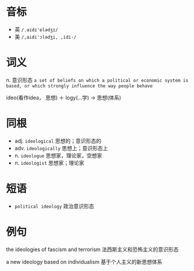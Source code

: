 # 音标

- 英 `/ˌaɪdɪ'ɒlədʒɪ/`
- 美 `/,aidi'ɔlədʒi, ,idi-/`

# 词义

n. 意识形态
`a set of beliefs on which a political or economic system is based, or which strongly influence the way people behave`



ideo(看作idea， 思想) ＋ logy(…学) → 思想(体系)

# 同根

- adj. `ideological` 思想的；意识形态的
- adv. `ideologically` 思想上；意识形态上
- n. `ideologue` 思想家，理论家，空想家
- n. `ideologist` 思想家；理论家

# 短语

- `political ideology` 政治意识形态

# 例句

the ideologies of fascism and terrorism
法西斯主义和恐怖主义的意识形态

a new ideology based on individualism
基于个人主义的新思想体系


